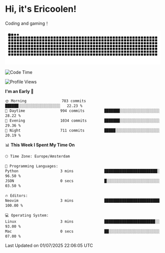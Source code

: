 # Hi, it's Ericoolen!
Coding and gaming！

<picture>
  <source media="(prefers-color-scheme: dark)" srcset="https://raw.githubusercontent.com/Eric-Song-Nop/Eric-Song-Nop/output/github-contribution-grid-snake-dark.svg">
  <source media="(prefers-color-scheme: light)" srcset="https://raw.githubusercontent.com/Eric-Song-Nop/Eric-Song-Nop/output/github-contribution-grid-snake.svg">
  <img alt="github contribution grid snake animation" src="https://raw.githubusercontent.com/Eric-Song-Nop/Eric-Song-Nop/output/github-contribution-grid-snake.svg">
</picture>

<!--START_SECTION:waka-->
![Code Time](http://img.shields.io/badge/Code%20Time-1%2C848%20hrs%2039%20mins-blue)

![Profile Views](http://img.shields.io/badge/Profile%20Views-1-blue)

**I'm an Early 🐤** 

```text
🌞 Morning                783 commits         ██████░░░░░░░░░░░░░░░░░░░   22.23 % 
🌆 Daytime                994 commits         ███████░░░░░░░░░░░░░░░░░░   28.22 % 
🌃 Evening                1034 commits        ███████░░░░░░░░░░░░░░░░░░   29.36 % 
🌙 Night                  711 commits         █████░░░░░░░░░░░░░░░░░░░░   20.19 % 
```


📊 **This Week I Spent My Time On** 

```text
🕑︎ Time Zone: Europe/Amsterdam

💬 Programming Languages: 
Python                   3 mins              ████████████████████████░   96.50 % 
JSON                     0 secs              █░░░░░░░░░░░░░░░░░░░░░░░░   03.50 % 

🔥 Editors: 
Neovim                   3 mins              █████████████████████████   100.00 % 

💻 Operating System: 
Linux                    3 mins              ███████████████████████░░   93.00 % 
Mac                      0 secs              ██░░░░░░░░░░░░░░░░░░░░░░░   07.00 % 
```


 Last Updated on 01/07/2025 22:06:05 UTC
<!--END_SECTION:waka-->
